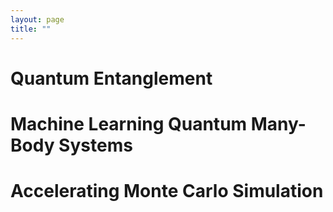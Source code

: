 ```yaml
---
layout: page
title: ""
---
```


# Quantum Entanglement

# Machine Learning Quantum Many-Body Systems

# Accelerating Monte Carlo Simulation
